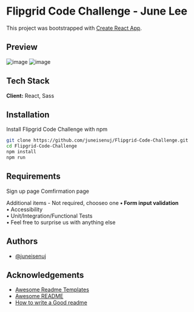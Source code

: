 # Flipgrid Code Challenge - June Lee

This project was bootstrapped with [Create React App](https://github.com/facebook/create-react-app).


## Preview

![image](https://imgur.com/0F98OLX.png)
![image](https://imgur.com/pHFYeIy.png)


## Tech Stack

**Client:** React, Sass


## Installation

Install Flipgrid Code Challenge with npm

```bash
git clone https://github.com/juneisenuj/Flipgrid-Code-Challenge.git
cd Flipgrid-Code-Challenge
npm install
npm run
```

## Requirements

Sign up page
Comfirmation page

Additional items - Not required, chooseo one
**• Form input validation**  
• Accessibility  
• Unit/Integration/Functional Tests  
• Feel free to surprise us with anything else  


## Authors

- [@juneisenuj](https://github.com/juneisenuj)


## Acknowledgements

 - [Awesome Readme Templates](https://awesomeopensource.com/project/elangosundar/awesome-README-templates)
 - [Awesome README](https://github.com/matiassingers/awesome-readme)
 - [How to write a Good readme](https://bulldogjob.com/news/449-how-to-write-a-good-readme-for-your-github-project)
